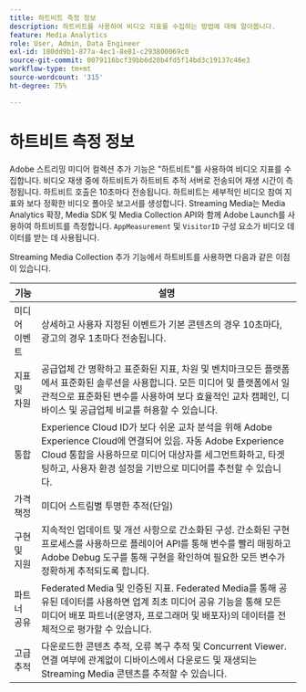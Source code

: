 ```yaml
---
title: 하트비트 측정 정보
description: 하트비트를 사용하여 비디오 지표를 수집하는 방법에 대해 알아봅니다.
feature: Media Analytics
role: User, Admin, Data Engineer
exl-id: 180dd9b1-877a-4ec1-8e81-c293800069c0
source-git-commit: 0079116bcf39bb6d20b4fd5f14bd3c19137c46e3
workflow-type: tm+mt
source-wordcount: '315'
ht-degree: 75%

---
```


# 하트비트 측정 정보

Adobe 스트리밍 미디어 컬렉션 추가 기능은 &quot;하트비트&quot;를 사용하여 비디오 지표를 수집합니다. 비디오 재생 중에 하트비트가 하트비트 추적 서버로 전송되어 재생 시간이 측정됩니다. 하트비트 호출은 10초마다 전송됩니다. 하트비트는 세부적인 비디오 참여 지표와 보다 정확한 비디오 폴아웃 보고서를 생성합니다. Streaming Media는 Media Analytics 확장, Media SDK 및 Media Collection API와 함께 Adobe Launch를 사용하여 하트비트를 측정합니다. `AppMeasurement` 및 `VisitorID` 구성 요소가 비디오 데이터를 받는 데 사용됩니다.

Streaming Media Collection 추가 기능에서 하트비트를 사용하면 다음과 같은 이점이 있습니다.

| 기능 | 설명 |
|---|---|
| 미디어 이벤트 | 상세하고 사용자 지정된 이벤트가 기본 콘텐츠의 경우 10초마다, 광고의 경우 1초마다 전송됩니다. |
| 지표 및 차원 | 공급업체 간 명확하고 표준화된 지표, 차원 및 벤치마크모든 플랫폼에서 표준화된 솔루션을 사용합니다. 모든 미디어 및 플랫폼에서 일관적으로 표준화된 변수를 사용하여 보다 효율적인 교차 캠페인, 디바이스 및 공급업체 비교를 허용할 수 있습니다. |
| 통합 | Experience Cloud ID가 보다 쉬운 교차 분석을 위해 Adobe Experience Cloud에 연결되어 있음. 자동 Adobe Experience Cloud 통합을 사용하므로 미디어 대상자를 세그먼트화하고, 타겟팅하고, 사용자 환경 설정을 기반으로 미디어를 추천할 수 있습니다. |
| 가격 책정 | 미디어 스트림별 투명한 추적(단일) |
| 구현 및 지원 | 지속적인 업데이트 및 개선 사항으로 간소화된 구성. 간소화된 구현 프로세스를 사용하므로 플레이어 API를 통해 변수를 빨리 매핑하고 Adobe Debug 도구를 통해 구현을 확인하여 필요한 모든 변수가 정확하게 추적되도록 합니다. |
| 파트너 공유 | Federated Media 및 인증된 지표. Federated Media를 통해 공유된 데이터를 사용하면 업계 최초 미디어 공유 기능을 통해 모든 미디어 배포 파트너(운영자, 프로그래머 및 배포자)의 데이터를 전체적으로 평가할 수 있습니다. |
| 고급 추적 | 다운로드한 콘텐츠 추적, 오류 복구 추적 및 Concurrent Viewer. 연결 여부에 관계없이 디바이스에서 다운로드 및 재생되는 Streaming Media 콘텐츠를 추적할 수 있습니다. |
